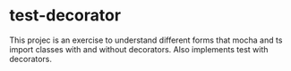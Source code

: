 # test-decorator

This projec is an exercise to understand different forms that mocha and ts import classes with and without decorators. Also implements test with decorators.
